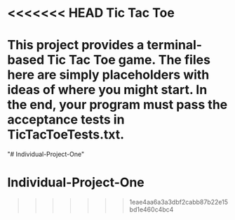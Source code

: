 <<<<<<< HEAD
Tic Tac Toe
===========

This project provides a terminal-based Tic Tac Toe game. The files here
are simply placeholders with ideas of where you might start. In the
end, your program must pass the acceptance tests in TicTacToeTests.txt.
=======
"# Individual-Project-One" 
# Individual-Project-One
>>>>>>> 1eae4aa6a3a3dbf2cabb87b22e15bd1e460c4bc4
